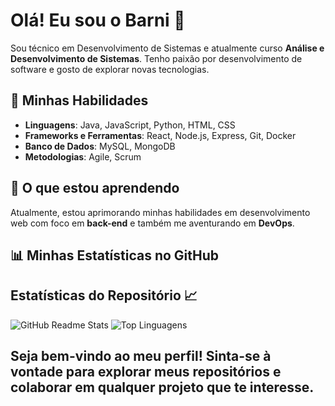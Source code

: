 # Olá! Eu sou o Barni 👋

Sou técnico em Desenvolvimento de Sistemas e atualmente curso **Análise e Desenvolvimento de Sistemas**. Tenho paixão por desenvolvimento de software e gosto de explorar novas tecnologias.

## 🚀 Minhas Habilidades

- **Linguagens**: Java, JavaScript, Python, HTML, CSS
- **Frameworks e Ferramentas**: React, Node.js, Express, Git, Docker
- **Banco de Dados**: MySQL, MongoDB
- **Metodologias**: Agile, Scrum

## 🌱 O que estou aprendendo

Atualmente, estou aprimorando minhas habilidades em desenvolvimento web com foco em **back-end** e também me aventurando em **DevOps**.

## 📊 Minhas Estatísticas no GitHub

## Estatísticas do Repositório 📈

![GitHub Readme Stats](https://github-readme-stats.vercel.app/api?username=jp-Barni&show_icons=true&theme=radical)
![Top Linguagens](https://github-readme-stats.vercel.app/api/top-langs/?username=jp-Barni&layout=compact&theme=radical)

## Seja bem-vindo ao meu perfil! Sinta-se à vontade para explorar meus repositórios e colaborar em qualquer projeto que te interesse.
